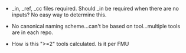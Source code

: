   * _in, _ref, _cc files required.  Should _in be required when there are no inputs?  No easy way to determine this.

  * No canonical naming scheme...can't be based on tool...multiple tools are in each repo.

  * How is this ">=2" tools calculated.  Is it per FMU  